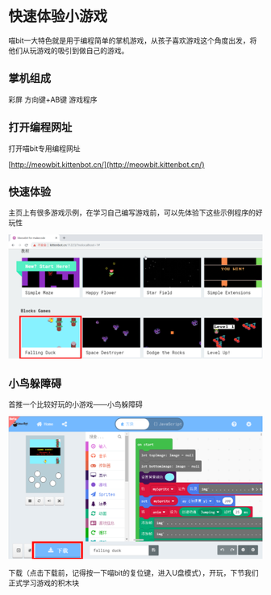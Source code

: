 # 快速体验小游戏

喵bit一大特色就是用于编程简单的掌机游戏，从孩子喜欢游戏这个角度出发，将他们从玩游戏的吸引到做自己的游戏。

## 掌机组成
彩屏
方向键+AB键
游戏程序

## 打开编程网址

打开喵bit专用编程网址

[http://meowbit.kittenbot.cn/](http://meowbit.kittenbot.cn/)

## 快速体验
    
主页上有很多游戏示例，在学习自己编写游戏前，可以先体验下这些示例程序的好玩性

![](./image/c12_01.png)

## 小鸟躲障碍

首推一个比较好玩的小游戏——小鸟躲障碍

![](./image/c12_02.png)

下载（点击下载前，记得按一下喵bit的复位键，进入U盘模式），开玩，下节我们正式学习游戏的积木块